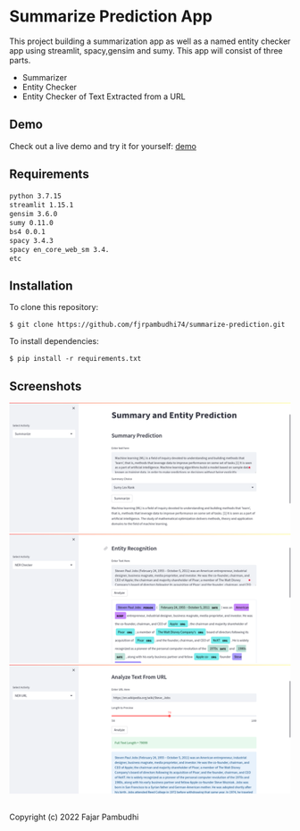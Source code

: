 # Summarize Prediction App

This project building a summarization app as well as a named entity checker app using streamlit, spacy,gensim and sumy. This app will consist of three parts.

- Summarizer
- Entity Checker
- Entity Checker of Text Extracted from a URL

## Demo
Check out a live demo and try it for yourself: [demo](https://fjrpambudhi74-summarize-prediction-app-gmxitx.streamlit.app/)
## Requirements
```
python 3.7.15
streamlit 1.15.1
gensim 3.6.0
sumy 0.11.0
bs4 0.0.1
spacy 3.4.3
spacy en_core_web_sm 3.4.
etc

```

## Installation

To clone this repository:
```
$ git clone https://github.com/fjrpambudhi74/summarize-prediction.git
```
To install dependencies:
```
$ pip install -r requirements.txt
```

## Screenshots
![Summarizer](./screenshots/ss1.png)
![Entity](./screenshots/ss2.png)
![Url](./screenshots/ss3.png)

##
Copyright (c) 2022 Fajar Pambudhi